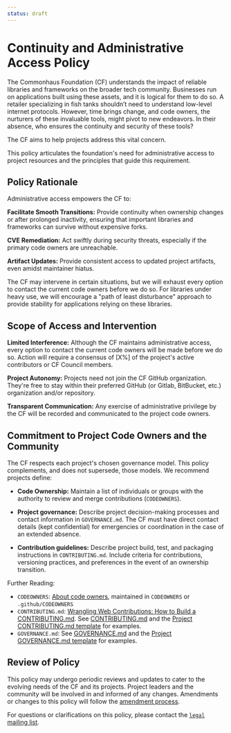 ```yaml
---
status: draft
---
```

# Continuity and Administrative Access Policy

The Commonhaus Foundation (CF) understands the impact of reliable libraries and frameworks on the broader tech community. Businesses run on applications built using these assets, and it is logical for them to do so. A retailer specializing in fish tanks shouldn’t need to understand low-level internet protocols. However, time brings change, and code owners, the nurturers of these invaluable tools, might pivot to new endeavors. In their absence, who ensures the continuity and security of these tools?

The CF aims to help projects address this vital concern.

This policy articulates the foundation's need for administrative access to project resources and the principles that guide this requirement.

## Policy Rationale

Administrative access empowers the CF to:

**Facilitate Smooth Transitions:** Provide continuity when ownership changes or after prolonged inactivity, ensuring that important libraries and frameworks can survive without expensive forks.

**CVE Remediation:** Act swiftly during security threats, especially if the primary code owners are unreachable.

**Artifact Updates:** Provide consistent access to updated project artifacts, even amidst maintainer hiatus.

The CF may intervene in certain situations, but we will exhaust every option to contact the current code owners before we do so.
For libraries under heavy use, we will encourage a "path of least disturbance" approach to provide stability for applications relying on these libraries.

## Scope of Access and Intervention

**Limited Interference:** Although the CF maintains administrative access, every option to contact the current code owners will be made before we do so.  Action will require a consensus of [X%] of the project's active contributors or CF Council members.

**Project Autonomy:** Projects need not join the CF GitHub organization. They're free to stay within their preferred GitHub (or Gitlab, BitBucket, etc.) organization and/or repository.

**Transparent Communication:** Any exercise of administrative privilege by the CF will be recorded and communicated to the project code owners.

## Commitment to Project Code Owners and the Community

The CF respects each project's chosen governance model. This policy complements, and does not supersede, those models. We recommend projects define:

- **Code Ownership:** Maintain a list of individuals or groups with the authority to review and merge contributions (`CODEOWNERS`).

- **Project governance:** Describe project decision-making processes and contact information in `GOVERNANCE.md`. The CF must have direct contact details (kept confidential) for emergencies or coordination in the case of an extended absence.

- **Contribution guidelines:** Describe project build, test, and packaging instructions in `CONTRIBUTING.md`. Include criteria for contributions, versioning practices, and preferences in the event of an ownership transition.

Further Reading:

- `CODEOWNERS`: [About code owners][owners], maintained in `CODEOWNERS` or `.github/CODEOWNERS`
- `CONTRIBUTING.md`: [Wrangling Web Contributions: How to Build a CONTRIBUTING.md][contrib]. See [CONTRIBUTING.md][] and the [Project CONTRIBUTING.md template][CONTRIB-TPL] for examples.
- `GOVERNANCE.md`: See [GOVERNANCE.md][] and the [Project GOVERNANCE.md template][GOV-TPL] for examples.

[owners]: https://docs.github.com/en/repositories/managing-your-repositorys-settings-and-features/customizing-your-repository/about-code-owners
[contrib]: https://mozillascience.github.io/working-open-workshop/contributing/

## Review of Policy

This policy may undergo periodic reviews and updates to cater to the evolving needs of the CF and its projects. Project leaders and the community will be involved in and informed of any changes. Amendments or changes to this policy will follow the [amendment process][].

For questions or clarifications on this policy, please contact the [`legal` mailing list][CONTACTS.yaml].

[CONTACTS.yaml]: https://github.com/commonhaus/foundation-draft/blob/main/CONTACTS.yaml
[CONTRIB-TPL]: https://github.com/commonhaus/foundation-draft/blob/main/templates/CONTRIBUTING.md
[CONTRIBUTING.md]: https://github.com/commonhaus/foundation-draft/blob/main/CONTRIBUTING.md
[GOV-TPL]: https://github.com/commonhaus/foundation-draft/blob/main/templates/GOVERNANCE.md
[GOVERNANCE.md]: https://github.com/commonhaus/foundation-draft/blob/main/GOVERNANCE.md
[amendment process]: ../bylaws/8-amendments.md